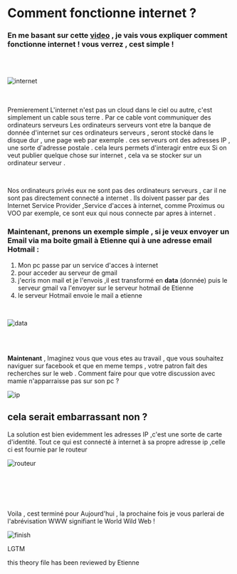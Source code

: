 # Comment fonctionne internet ? #


 ### En me basant sur cette [video](https://www.youtube.com/watch?v=7_LPdttKXPc) , je vais vous expliquer comment fonctionne internet ! vous verrez , cest simple !  ###
 
&nbsp;  
&nbsp;  

 ![internet](https://media.giphy.com/media/LGzrggUppEBdm/giphy.gif?cid=ecf05e47oqcrdps6rjc17wcs2hv7gp8nhnw52ydti5qspl5f&rid=giphy.gif&ct=g)  
&nbsp;  
&nbsp;  
 
 
 Premierement L'internet n'est pas un cloud dans le ciel ou autre, c'est simplement un cable sous terre . 
 Par ce cable vont communiquer des ordinateurs serveurs 
 Les ordinateurs serveurs vont etre la banque de donnée d'internet
 sur ces ordinateurs serveurs , seront stocké dans le disque dur , une page web par exemple .
 ces serveurs ont des adresses IP  , une sorte d'adresse postale . cela leurs permets d'interagir entre eux 
 Si on veut publier quelque chose sur internet , cela va se stocker sur un ordinateur serveur .
 
&nbsp;  

Nos ordinateurs privés eux ne sont pas des ordinateurs serveurs , car il ne sont pas directement connecté a internet .
Ils doivent passer par des Internet Service Provider ,Service d'acces à internet, comme Proximus ou VOO par exemple,
ce sont eux qui nous connecte par apres à internet .
 

 
### Maintenant, prenons un exemple simple , si je veux envoyer un Email via ma boite gmail à Etienne qui à une adresse email Hotmail : ###
 1. Mon pc passe par un service d'acces à internet 
 2. pour acceder au serveur de gmail
 3. j'ecris mon mail et je l'envois ,il est transformé en **data** (donnée) puis le serveur gmail va l'envoyer sur le serveur hotmail de Etienne
 4. le serveur Hotmail envoie le mail a etienne 

&nbsp;  

![data](https://jica-net-library.jica.go.jp/lib2/05PRDM006/img/ill_01_03.gif)

   
&nbsp;  
&nbsp;  

**Maintenant** , Imaginez vous que vous etes au travail , que vous souhaitez naviguer sur facebook et que en meme temps , votre patron fait des recherches sur le web . Comment faire pour que votre discussion avec mamie n'apparraisse pas sur son pc ? 

![ip](https://i.ibb.co/g3M7JL0/pc.png)
&nbsp;  


## cela serait embarrassant non ?  ##
La solution est bien evidemment les adresses IP ,c'est une sorte de carte d'identité. Tout ce qui est connecté à internet à sa propre adresse ip ,celle ci est fournie par le routeur


![routeur](https://mocomi.com/wp-content/uploads/2016/10/MOC_GIFO_INTERNET.gif)

&nbsp;  
&nbsp;  
&nbsp;  
&nbsp;  

Voila , cest terminé pour Aujourd'hui , la prochaine fois je vous parlerai de l'abrévisation WWW signifiant le World Wild Web ! 

![finish](https://media.giphy.com/media/QgcQLZa6glP2w/giphy.gif?cid=ecf05e474i87j6rvgs5jl3w8x9uxdo491jl5jgs2w3u49ijh&rid=giphy.gif&ct=g)

LGTM

this theory file has been reviewed by Etienne